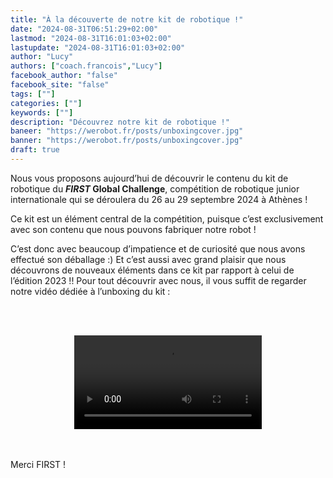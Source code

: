 ```yaml
---
title: "À la découverte de notre kit de robotique !"
date: "2024-08-31T06:51:29+02:00"
lastmod: "2024-08-31T16:01:03+02:00"
lastupdate: "2024-08-31T16:01:03+02:00"
author: "Lucy"
authors: ["coach.francois","Lucy"]
facebook_author: "false"
facebook_site: "false"
tags: [""]
categories: [""]
keywords: [""]
description: "Découvrez notre kit de robotique !"
baneer: "https://werobot.fr/posts/unboxingcover.jpg"
banner: "https://werobot.fr/posts/unboxingcover.jpg"
draft: true
---
```

Nous vous proposons aujourd’hui de découvrir le contenu du kit de robotique du ***FIRST* Global Challenge**, compétition de robotique junior internationale qui se déroulera du 26 au 29 septembre 2024 à Athènes !

  

Ce kit est un élément central de la compétition, puisque c’est exclusivement avec son contenu que nous pouvons fabriquer notre robot !

C’est donc avec beaucoup d’impatience et de curiosité que nous avons effectué son déballage :)  Et c’est aussi avec grand plaisir que nous découvrons de nouveaux éléments dans ce kit par rapport à celui de l’édition 2023 !! Pour tout découvrir avec nous, il vous suffit de regarder notre vidéo dédiée à l’unboxing du kit :

<br><br>
<center>
<video controls>
<source src="https://werobot.fr/posts/unboxing_athens_2024_youtube.mp4" type="video/mp4"/>
</video>
</center>
<br><br>

Merci FIRST !
